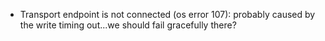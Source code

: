 * Transport endpoint is not connected (os error 107): probably caused by the write timing out...we should fail gracefully there?